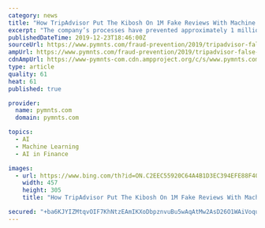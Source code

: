 ```yaml
---
category: news
title: "How TripAdvisor Put The Kibosh On 1M Fake Reviews With Machine Learning"
excerpt: "The company’s processes have prevented approximately 1 million fake reviews from getting published, Kay said. TripAdvisor uses machine learning (ML) to conduct deep data analysis that gauges the authenticity of submitted reviews, considering factors like the reviewer’s internet protocol (IP) address as well as the device used and its location."
publishedDateTime: 2019-12-23T18:46:00Z
sourceUrl: https://www.pymnts.com/fraud-prevention/2019/tripadvisor-false-reviews-travel-security/
ampUrl: https://www.pymnts.com/fraud-prevention/2019/tripadvisor-false-reviews-travel-security/amp/
cdnAmpUrl: https://www-pymnts-com.cdn.ampproject.org/c/s/www.pymnts.com/fraud-prevention/2019/tripadvisor-false-reviews-travel-security/amp/
type: article
quality: 61
heat: 61
published: true

provider:
  name: pymnts.com
  domain: pymnts.com

topics:
  - AI
  - Machine Learning
  - AI in Finance

images:
  - url: https://www.bing.com/th?id=ON.C2EEC55920C64A4B1D3EC394EFE88F40
    width: 457
    height: 305
    title: "How TripAdvisor Put The Kibosh On 1M Fake Reviews With Machine Learning"

secured: "+ba6KJYIZMtqvOIF7KhNtzEAmIKXoDbpznvuBu5wAqAtMw2AsD26O1WAiVoqujBusdrj+7BaDgCcs4/cwPrN4kBzFJDHKmKXvCOwLCT7G1Cib2pCMuLgZpkl13jyZ0W3N7CvmDgZlsUcAbOKqXOgFmPWIXJhb8Ke0Ig2NdABAI1bQy1YQX8a9AJQ9nStnQ/Z6FNtWZThLofsfzkiiLZUZlZOWQxLqUDjYJG3geEoUZjw5EIDdwcqRTMCiNFdt0Qc3TkihjMzSsoyySuRzCxx7Q==;0Zd6MRo6dlXY89jsn28tVw=="
---
```


